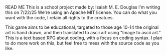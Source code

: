 READ ME
This is a school project made by: Isaiah M. E. Douglas
I'm writing this on 7/22/25
We're using an Apache MIT license. You can do what you want with the code, I retain all rights to the creatues.

This game aims to be educational, targeted to those age 10-14
the original art is hand drawn, and then translated to ascii art using "Image to ascii art." 
This is a text based RPG about coding, with a focus on coding syntax. I plan to do more work on this, but feel free to mess with the source code as you like.
